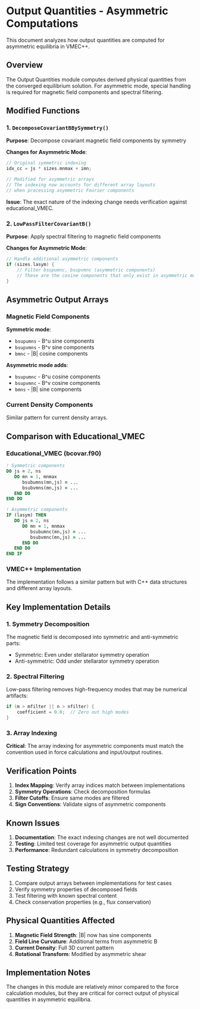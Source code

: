 # Output Quantities - Asymmetric Computations

This document analyzes how output quantities are computed for asymmetric equilibria in VMEC++.

## Overview

The Output Quantities module computes derived physical quantities from the converged equilibrium solution. For asymmetric mode, special handling is required for magnetic field components and spectral filtering.

## Modified Functions

### 1. `DecomposeCovariantBBySymmetry()`

**Purpose**: Decompose covariant magnetic field components by symmetry

**Changes for Asymmetric Mode**:
```cpp
// Original symmetric indexing
idx_cc = js * sizes.mnmax + imn;

// Modified for asymmetric arrays
// The indexing now accounts for different array layouts
// when processing asymmetric Fourier components
```

**Issue**: The exact nature of the indexing change needs verification against educational_VMEC.

### 2. `LowPassFilterCovariantB()`

**Purpose**: Apply spectral filtering to magnetic field components

**Changes for Asymmetric Mode**:
```cpp
// Handle additional asymmetric components
if (sizes.lasym) {
    // Filter bsupumnc, bsupvmnc (asymmetric components)
    // These are the cosine components that only exist in asymmetric mode
}
```

## Asymmetric Output Arrays

### Magnetic Field Components

**Symmetric mode**:
- `bsupumns` - B^u sine components
- `bsupvmns` - B^v sine components
- `bmnc` - |B| cosine components

**Asymmetric mode adds**:
- `bsupumnc` - B^u cosine components
- `bsupvmnc` - B^v cosine components
- `bmns` - |B| sine components

### Current Density Components

Similar pattern for current density arrays.

## Comparison with Educational_VMEC

### Educational_VMEC (bcovar.f90)

```fortran
! Symmetric components
DO js = 2, ns
   DO mn = 1, mnmax
      bsubumns(mn,js) = ...
      bsubvmns(mn,js) = ...
   END DO
END DO

! Asymmetric components
IF (lasym) THEN
   DO js = 2, ns
      DO mn = 1, mnmax
         bsubumnc(mn,js) = ...
         bsubvmnc(mn,js) = ...
      END DO
   END DO
END IF
```

### VMEC++ Implementation

The implementation follows a similar pattern but with C++ data structures and different array layouts.

## Key Implementation Details

### 1. Symmetry Decomposition

The magnetic field is decomposed into symmetric and anti-symmetric parts:
- Symmetric: Even under stellarator symmetry operation
- Anti-symmetric: Odd under stellarator symmetry operation

### 2. Spectral Filtering

Low-pass filtering removes high-frequency modes that may be numerical artifacts:
```cpp
if (m > mfilter || n > nfilter) {
    coefficient = 0.0;  // Zero out high modes
}
```

### 3. Array Indexing

**Critical**: The array indexing for asymmetric components must match the convention used in force calculations and input/output routines.

## Verification Points

1. **Index Mapping**: Verify array indices match between implementations
2. **Symmetry Operations**: Check decomposition formulas
3. **Filter Cutoffs**: Ensure same modes are filtered
4. **Sign Conventions**: Validate signs of asymmetric components

## Known Issues

1. **Documentation**: The exact indexing changes are not well documented
2. **Testing**: Limited test coverage for asymmetric output quantities
3. **Performance**: Redundant calculations in symmetry decomposition

## Testing Strategy

1. Compare output arrays between implementations for test cases
2. Verify symmetry properties of decomposed fields
3. Test filtering with known spectral content
4. Check conservation properties (e.g., flux conservation)

## Physical Quantities Affected

1. **Magnetic Field Strength**: |B| now has sine components
2. **Field Line Curvature**: Additional terms from asymmetric B
3. **Current Density**: Full 3D current pattern
4. **Rotational Transform**: Modified by asymmetric shear

## Implementation Notes

The changes in this module are relatively minor compared to the force calculation modules, but they are critical for correct output of physical quantities in asymmetric equilibria.